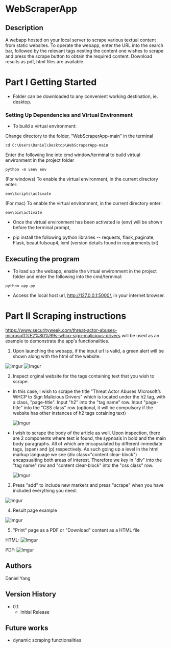 # WebScraperApp

## Description

A webapp hosted on your local server to scrape various textual content from static websites.
To operate the webapp, enter the URL into the search bar, followed by the relevant tags nesting the content one wishes to scrape and press the scrape button to obtain the required content.
Download results as pdf, html files are available.

# Part I Getting Started

* Folder can be downloaded to any convenient working destination, ie. desktop.

### Setting Up Dependencies and Virtual Environment 


* To build a virtual environment:

Change directory to the folder, "WebScraperApp-main" in the terminal 

``` 
cd C:\Users\Daniel\Desktop\WebScraperApp-main
```
Enter the following line into cmd window/terminal to build virtual environment in the project folder

``` 
python -m venv env
```

(For windows) To enable the virtual environment, in the current directory enter:

``` 
env\Scripts\activate
```
(For mac) To enable the virtual environment, in the current directory enter:
``` 
env\bin\activate
```
* Once the virtual environment has been activated ie (env) will be shown before the terminal prompt,

* pip install the following python libraries  --  requests, flask_paginate, Flask, beautifulsoup4, lxml (version details found in requirements.txt)
                                             

## Executing the program

* To load up the webapp, enable the virtual environment in the project folder and enter the following into the cmd/terminal:

```
python app.py
```
* Access the local host url, http://127.0.0.1:5000/, in your internet browser.


# Part II Scraping instructions

https://www.securityweek.com/threat-actor-abuses-microsoft%E2%80%99s-whcp-sign-malicious-drivers will be used as an example to demonstrate the app's functionalities. 

1. Upon launching the webapp, if the input url is valid, a green alert will be shown along with the html of the website.

  ![Imgur](https://i.imgur.com/rcoZv3N.png)
  ![Imgur](https://i.imgur.com/sXRqzRB.png)

2. Inspect orginal website for the tags containing text that you wish to scrape. 
- In this case, I wish to scrape the title "Threat Actor Abuses Microsoft’s WHCP to Sign Malicious Drivers" which is located under the h2 tag, with a class, "page-title".       Input "h2" into the "tag name" row. Input "page-title" into the "CSS class" row (optional, it will be compulsory if the website has other instances of h2 tags cotaining       text)

  ![Imgur](https://i.imgur.com/dedDzGk.png)
 
- I wish to scrape the body of the article as well. Upon inspection, there are 2 components where test is found, the sypnosis in bold and the main body paragraphs. All of which are encapsulated by different immediate tags, (span) and (p) respectively. As such going up a level in the html markup language we see (div class="content clear-block") encapsualting both areas of interest. Therefore we key in "div" into the "tag name" row and "content clear-block" into the "css class" row.

  
  ![Imgur](https://i.imgur.com/HNvOWMo.png)
  
3. Press "add" to include new markers and press "scrape" when you have included everything you need.
  
  ![Imgur](https://i.imgur.com/upCdjDw.png)
  
4. Result page example
  
  ![Imgur](https://i.imgur.com/9UTZLZY.png)
  
5. "Print" page as a PDF or "Download" content as a HTML file
  
  HTML:
  ![Imgur](https://i.imgur.com/3EdQpEK.png)
  
  PDF:
  ![Imgur](https://i.imgur.com/k05ean4.png)



## Authors

Daniel Yang

## Version History

* 0.1
    * Initial Release

## Future works
* dynamic scraping functionalities
